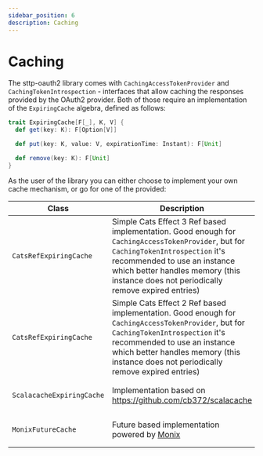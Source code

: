 ```yaml
---
sidebar_position: 6
description: Caching
---
```


# Caching

The sttp-oauth2 library comes with `CachingAccessTokenProvider` and `CachingTokenIntrospection` - interfaces that allow caching the responses provided by the OAuth2 provider. Both of those require an implementation of the `ExpiringCache` algebra, defined as follows: 

```scala
trait ExpiringCache[F[_], K, V] {
  def get(key: K): F[Option[V]]

  def put(key: K, value: V, expirationTime: Instant): F[Unit]

  def remove(key: K): F[Unit]
}
```

As the user of the library you can either choose to implement your own cache mechanism, or go for one of the provided:

| Class                     |Description                                                  | Import module     |
|---------------------------|-------------------------------------------------------------|-------------------|
| `CatsRefExpiringCache`    | Simple Cats Effect 3 Ref based implementation. Good enough for `CachingAccessTokenProvider`, but  for `CachingTokenIntrospection` it's recommended to use an instance which better handles memory (this instance does not periodically remove expired entries)               | `"org.polyvariant" %% "sttp-oauth2-cache-cats" % "@VERSION@"` |
| `CatsRefExpiringCache`    | Simple Cats Effect 2 Ref based implementation.  Good enough for `CachingAccessTokenProvider`, but  for `CachingTokenIntrospection` it's recommended to use an instance which better handles memory (this instance does not periodically remove expired entries)               | `"org.polyvariant" %% "sttp-oauth2-cache-ce2" % "@VERSION@"` |
| `ScalacacheExpiringCache` | Implementation based on https://github.com/cb372/scalacache | `"org.polyvariant" %% "sttp-oauth2-cache-scalacache" % "@VERSION@"` |
| `MonixFutureCache`        | Future based implementation powered by [Monix](https://monix.io/) | `"org.polyvariant" %% "sttp-oauth2-cache-future" % "@VERSION@"` |

